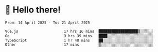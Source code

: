 # 👋 Hello there!

<!--START_SECTION:waka-->

```txt
From: 14 April 2025 - To: 21 April 2025

Vue.js                     17 hrs 16 mins  ██████████████████▒░░░░░░   73.83 %
Go                         3 hrs 39 mins   ████░░░░░░░░░░░░░░░░░░░░░   15.62 %
TypeScript                 1 hr 48 mins    ██░░░░░░░░░░░░░░░░░░░░░░░   07.71 %
Other                      17 mins         ▒░░░░░░░░░░░░░░░░░░░░░░░░   01.21 %
```

<!--END_SECTION:waka-->
